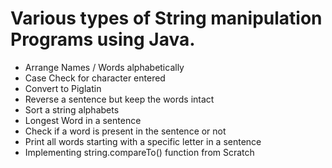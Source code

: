 # Various types of String manipulation Programs using Java.

- Arrange Names / Words alphabetically
- Case Check for character entered
- Convert to Piglatin
- Reverse a sentence but keep the words intact
- Sort a string alphabets
- Longest Word in a sentence
- Check if a word is present in the sentence or not
- Print all words starting with a specific letter in a sentence
- Implementing string.compareTo() function from Scratch
